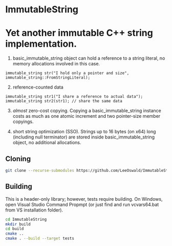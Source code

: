 # ImmutableString

Yet another immutable C++ string implementation.
================================================

1. basic_immutable_string object can hold a reference to a string literal, no memory allocations involved in this case.
```
immutable_string str("I hold only a pointer and size", immutable_string::FromStringLiteral);
```

2. reference-counted data
```
immutable_string str1("I share a reference to actual data");
immutable_string str2(str1); // share the same data
```

3. *almost* zero-cost copying. Copying a basic_immutable_string instance costs as much as one atomic increment and two pointer-size member copyings.

4. short string optimization (SSO). Strings up to 16 bytes (on x64) long (including null terminator) are stored inside basic_immutable_string object, no additional allocations.


Cloning
--------
```bash
git clone --recurse-submodules https://github.com/LeeOswald/ImmutableString.git

```

Building
--------
This is a header-only library; however, tests require building.
On Windows, open Visual Studio Command Propmpt (or just find and run vcvars64.bat from VS installation folder).

```bash
cd ImmutableString
mkdir build
cd build
cmake ..
cmake . --build --target tests
```

